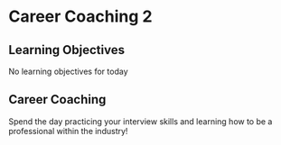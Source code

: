 # Career Coaching 2

## Learning Objectives
No learning objectives for today

## Career Coaching
Spend the day practicing your interview skills and learning how to be a professional within the industry!